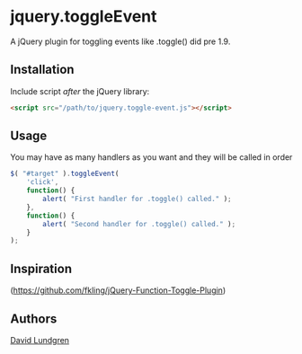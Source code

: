 # jquery.toggleEvent

A jQuery plugin for toggling events like .toggle() did pre 1.9.

## Installation

Include script *after* the jQuery library:

```html
<script src="/path/to/jquery.toggle-event.js"></script>
```

## Usage

You may have as many handlers as you want and they will be called in order

```javascript
$( "#target" ).toggleEvent(
	'click',
	function() {
		alert( "First handler for .toggle() called." );
	},
	function() {
		alert( "Second handler for .toggle() called." );
	}
);
```

## Inspiration

(https://github.com/fkling/jQuery-Function-Toggle-Plugin)

## Authors

[David Lundgren](https://github.com/dlundgren)